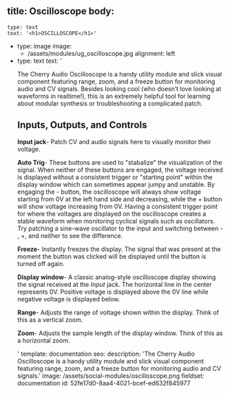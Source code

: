 title: Oscilloscope
body:
  -
    type: text
    text: '<h1>OSCILLOSCOPE</h1>'
  -
    type: image
    image:
      - /assets/modules/ug_oscilloscope.jpg
    alignment: left
  -
    type: text
    text: '<p>The Cherry Audio Oscilloscope is a handy utility module and slick visual component featuring range, zoom, and a freeze button for monitoring audio and CV signals. Besides looking cool (who doesn’t love looking at waveforms in realtime!), this is an extremely helpful tool for learning about modular synthesis or troubleshooting a complicated patch.&nbsp;</p><h2><strong>Inputs, Outputs, and Controls</strong></h2><p><strong>Input jack</strong>- Patch CV and audio signals here to visually monitor their voltage.<strong><br></strong></p><p><strong>Auto Trig</strong>- These buttons are used to "stabalize" the visualization of the signal. When neither of these buttons are engaged, the voltage received is displayed without a consistent trigger or "starting point" within the display window which can sometimes appear jumpy and unstable. By engaging the <em>-</em> button, the oscilloscope will always show voltage starting from 0V at the left hand side and decreasing, while the + button will show voltage increasing from 0V. Having a consistent trigger point for where the voltages are displayed on the oscilloscope creates a stable waveform when monitoring cyclical signals such as oscillators. Try patching a sine-wave oscillator to the input and switching between - , +, and neither to see the difference.</p><p><strong>Freeze</strong>- Instantly freezes the display. The signal that was present at the moment the button was clicked will be displayed until the button is turned off again.<strong><br></strong></p><p><strong>Display window</strong>- A classic analog-style oscilloscope display showing the signal received at the <em>Input</em> jack. The horizontal line in the center represents 0V. Positive voltage is displayed above the 0V line while negative voltage is displayed below.<strong><br></strong></p><p><strong>Range</strong>- Adjusts the range of voltage shown within the display. Think of this as a vertical zoom.<strong><br></strong></p><p><strong>Zoom</strong>- Adjusts the sample length of the display window. Think of this as a horizontal zoom.<strong><br></strong></p>'
template: documentation
seo:
  description: 'The Cherry Audio Oscilloscope is a handy utility module and slick visual component featuring range, zoom, and a freeze button for monitoring audio and CV signals.'
  image: /assets/social-modules/oscilloscope.png
fieldset: documentation
id: 52fe17d0-8aa4-4021-bcef-ed632f845977
